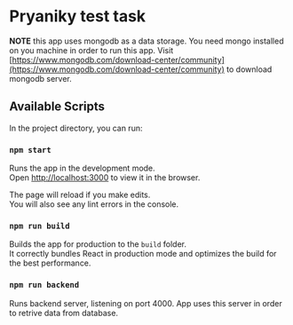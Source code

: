 # Pryaniky test task

**NOTE** this app uses mongodb as a data storage. You need mongo installed on you machine in order to run this app. Visit [https://www.mongodb.com/download-center/community](https://www.mongodb.com/download-center/community) to download mongodb server.


## Available Scripts

In the project directory, you can run:

### `npm start`

Runs the app in the development mode.<br>
Open [http://localhost:3000](http://localhost:3000) to view it in the browser.

The page will reload if you make edits.<br>
You will also see any lint errors in the console.

### `npm run build`

Builds the app for production to the `build` folder.<br>
It correctly bundles React in production mode and optimizes the build for the best performance.

### `npm run backend`

Runs backend server, listening on port 4000.
App uses this server in order to retrive data from database.

